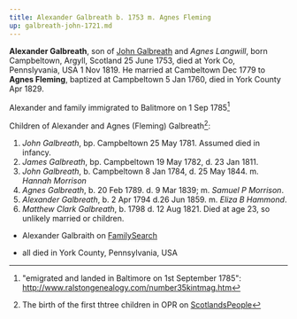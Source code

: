 ```yaml
---
title: Alexander Galbreath b. 1753 m. Agnes Fleming
up: galbreath-john-1721.md
---
```

**Alexander Galbreath**, son of [John Galbreath](galbreath-john-1721.md) and *Agnes Langwill*, born Campbeltown, Argyll, Scotland 25 June 1753, died at York Co, Pennslyvania, USA 1 Nov 1819.  He married at Cambeltown Dec 1779 to **Agnes Fleming**, baptized at Campbeltown 5 Jan 1760, died in York County Apr 1829.

Alexander and family immigrated to Balitmore on 1 Sep 1785[^immigrant]

Children of Alexander and Agnes (Fleming) Galbreath[^oprchildren]:

1. *John Galbreath*, bp. Campbeltown 25 May 1781. Assumed died in infancy.
2. *James Galbreath*, bp. Campbeltown 19 May 1782, d. 23 Jan 1811.
3. *John Galbreath*, b. Campbeltown 8 Jan 1784, d. 25 May 1844.  m. *Hannah Morrison*
4. *Agnes Galbreath*, b. 20 Feb 1789. d. 9 Mar 1839; m. *Samuel P Morrison*.
5. *Alexander Galbreath*, b. 2 Apr 1794 d.26 Jun 1859. m. *Eliza B Hammond*.
6. *Matthew Clark Galbreath*, b. 1798 d. 12 Aug 1821. Died at age 23, so unlikely married or children.

- Alexander Galbraith on [FamilySearch](https://www.familysearch.org/tree/person/details/MYW9-L2B)

[^oprchildren]: The birth of the first thtree children in OPR on [ScotlandsPeople](https://www.scotlandspeople.gov.uk/record-results?search_type=people&event=%28B%20OR%20C%20OR%20S%29&record_type%5B0%5D=opr_births&church_type=Old%20Parish%20Registers&dl_cat=church&dl_rec=church-births-baptisms&surname=galbr&surname_so=starts&forename_so=starts&from_year=1779&to_year=1784&parent_names=galb&parent_names_so=starts&parent_name_two=fle&parent_name_two_so=starts&record=Church%20of%20Scotland%20%28old%20parish%20registers%29%20Roman%20Catholic%20Church%20Other%20churches&sort=asc&order=Date&field=year)

[^immigrant]: "emigrated and landed in Baltimore on 1st September 1785": http://www.ralstongenealogy.com/number35kintmag.htm

- all died in York County, Pennsylvania, USA
